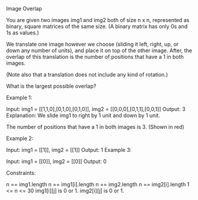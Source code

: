 Image Overlap


You are given two images img1 and img2 both of size n x n, represented as binary, square matrices of the same size. (A binary matrix has only 0s and 1s as values.)

We translate one image however we choose (sliding it left, right, up, or down any number of units), and place it on top of the other image.  After, the overlap of this translation is the number of positions that have a 1 in both images.

(Note also that a translation does not include any kind of rotation.)

What is the largest possible overlap?

 

Example 1:


Input: img1 = [[1,1,0],[0,1,0],[0,1,0]], img2 = [[0,0,0],[0,1,1],[0,0,1]]
Output: 3
Explanation: We slide img1 to right by 1 unit and down by 1 unit.

The number of positions that have a 1 in both images is 3. (Shown in red)

Example 2:

Input: img1 = [[1]], img2 = [[1]]
Output: 1
Example 3:

Input: img1 = [[0]], img2 = [[0]]
Output: 0
 

Constraints:

n == img1.length
n == img1[i].length
n == img2.length
n == img2[i].length
1 <= n <= 30
img1[i][j] is 0 or 1.
img2[i][j] is 0 or 1.
